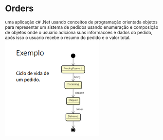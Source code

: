 # Orders
uma aplicação c# .Net usando conceitos de programação orientada objetos para representar um sistema de pedidos usando enumeração e composição de objetos onde o usuario adiciona suas informacoes e dados do pedido, após isso o usuario recebe o resumo do pedido e o valor total.
![](https://github.com/DiegoLins10/Orders/blob/master/order.png)
